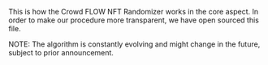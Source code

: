 This is how the Crowd FLOW NFT Randomizer works in the core aspect.
In order to make our procedure more transparent, we have open sourced this file.

NOTE: The algorithm is constantly evolving and might change in the future, subject to prior announcement.